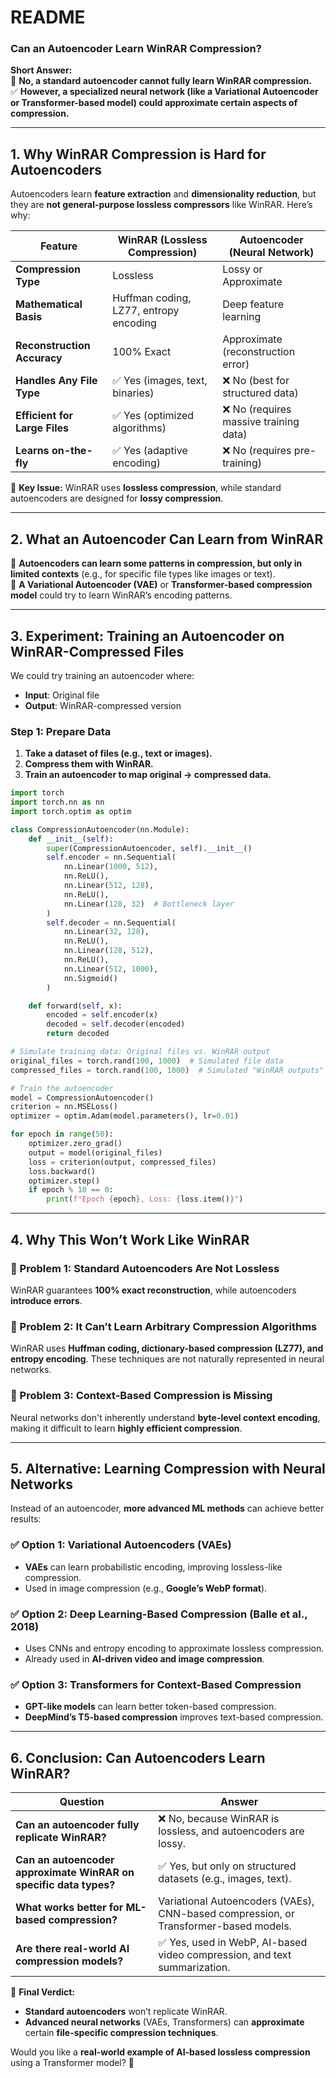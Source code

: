 # README

### **Can an Autoencoder Learn WinRAR Compression?**
**Short Answer:**  
🚫 **No, a standard autoencoder cannot fully learn WinRAR compression.**  
✅ **However, a specialized neural network (like a Variational Autoencoder or Transformer-based model) could approximate certain aspects of compression.**  

---

## **1. Why WinRAR Compression is Hard for Autoencoders**
Autoencoders learn **feature extraction** and **dimensionality reduction**, but they are **not general-purpose lossless compressors** like WinRAR. Here’s why:

| **Feature**                 | **WinRAR (Lossless Compression)**  | **Autoencoder (Neural Network)** |
|-----------------------------|----------------------------------|---------------------------------|
| **Compression Type**        | Lossless                        | Lossy or Approximate |
| **Mathematical Basis**      | Huffman coding, LZ77, entropy encoding | Deep feature learning |
| **Reconstruction Accuracy** | 100% Exact                     | Approximate (reconstruction error) |
| **Handles Any File Type**   | ✅ Yes (images, text, binaries) | ❌ No (best for structured data) |
| **Efficient for Large Files** | ✅ Yes (optimized algorithms) | ❌ No (requires massive training data) |
| **Learns on-the-fly**        | ✅ Yes (adaptive encoding) | ❌ No (requires pre-training) |

📌 **Key Issue:** WinRAR uses **lossless compression**, while standard autoencoders are designed for **lossy compression**.  

---

## **2. What an Autoencoder Can Learn from WinRAR**
🔹 **Autoencoders can learn some patterns in compression, but only in limited contexts** (e.g., for specific file types like images or text).  
🔹 **A Variational Autoencoder (VAE)** or **Transformer-based compression model** could try to learn WinRAR’s encoding patterns.  

---

## **3. Experiment: Training an Autoencoder on WinRAR-Compressed Files**
We could try training an autoencoder where:
- **Input**: Original file
- **Output**: WinRAR-compressed version

### **Step 1: Prepare Data**
1. **Take a dataset of files (e.g., text or images).**
2. **Compress them with WinRAR.**
3. **Train an autoencoder to map original → compressed data.**

```python
import torch
import torch.nn as nn
import torch.optim as optim

class CompressionAutoencoder(nn.Module):
    def __init__(self):
        super(CompressionAutoencoder, self).__init__()
        self.encoder = nn.Sequential(
            nn.Linear(1000, 512),
            nn.ReLU(),
            nn.Linear(512, 128),
            nn.ReLU(),
            nn.Linear(128, 32)  # Bottleneck layer
        )
        self.decoder = nn.Sequential(
            nn.Linear(32, 128),
            nn.ReLU(),
            nn.Linear(128, 512),
            nn.ReLU(),
            nn.Linear(512, 1000),
            nn.Sigmoid()
        )

    def forward(self, x):
        encoded = self.encoder(x)
        decoded = self.decoder(encoded)
        return decoded

# Simulate training data: Original files vs. WinRAR output
original_files = torch.rand(100, 1000)  # Simulated file data
compressed_files = torch.rand(100, 1000)  # Simulated "WinRAR outputs"

# Train the autoencoder
model = CompressionAutoencoder()
criterion = nn.MSELoss()
optimizer = optim.Adam(model.parameters(), lr=0.01)

for epoch in range(50):
    optimizer.zero_grad()
    output = model(original_files)
    loss = criterion(output, compressed_files)
    loss.backward()
    optimizer.step()
    if epoch % 10 == 0:
        print(f"Epoch {epoch}, Loss: {loss.item()}")
```

---

## **4. Why This Won’t Work Like WinRAR**
### **🔹 Problem 1: Standard Autoencoders Are Not Lossless**
WinRAR guarantees **100% exact reconstruction**, while autoencoders **introduce errors**.

### **🔹 Problem 2: It Can’t Learn Arbitrary Compression Algorithms**
WinRAR uses **Huffman coding, dictionary-based compression (LZ77), and entropy encoding**. These techniques are not naturally represented in neural networks.

### **🔹 Problem 3: Context-Based Compression is Missing**
Neural networks don't inherently understand **byte-level context encoding**, making it difficult to learn **highly efficient compression**.

---

## **5. Alternative: Learning Compression with Neural Networks**
Instead of an autoencoder, **more advanced ML methods** can achieve better results:

### **✅ Option 1: Variational Autoencoders (VAEs)**
- **VAEs** can learn probabilistic encoding, improving lossless-like compression.
- Used in image compression (e.g., **Google’s WebP format**).

### **✅ Option 2: Deep Learning-Based Compression (Balle et al., 2018)**
- Uses CNNs and entropy encoding to approximate lossless compression.
- Already used in **AI-driven video and image compression**.

### **✅ Option 3: Transformers for Context-Based Compression**
- **GPT-like models** can learn better token-based compression.
- **DeepMind’s T5-based compression** improves text-based compression.

---

## **6. Conclusion: Can Autoencoders Learn WinRAR?**
| **Question** | **Answer** |
|-------------|-----------|
| **Can an autoencoder fully replicate WinRAR?** | ❌ No, because WinRAR is lossless, and autoencoders are lossy. |
| **Can an autoencoder approximate WinRAR on specific data types?** | ✅ Yes, but only on structured datasets (e.g., images, text). |
| **What works better for ML-based compression?** | Variational Autoencoders (VAEs), CNN-based compression, or Transformer-based models. |
| **Are there real-world AI compression models?** | ✅ Yes, used in WebP, AI-based video compression, and text summarization. |

📌 **Final Verdict:**  
- **Standard autoencoders** won’t replicate WinRAR.  
- **Advanced neural networks** (VAEs, Transformers) can **approximate** certain **file-specific compression techniques**.  

Would you like a **real-world example of AI-based lossless compression** using a Transformer model? 🚀
